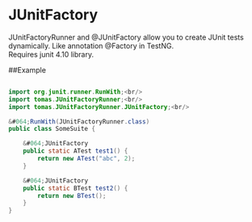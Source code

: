 JUnitFactory
============

<p>
JUnitFactoryRunner and @JUnitFactory allow you to create JUnit tests dynamically. Like annotation @Factory in TestNG.<br/>
Requires junit 4.10 library.
</p>

##Example

```java

import org.junit.runner.RunWith;<br/>
import tomas.JUnitFactoryRunner;<br/>
import tomas.JUnitFactoryRunner.JUnitFactory;<br/>

&#064;RunWith(JUnitFactoryRunner.class)
public class SomeSuite {

    &#064;JUnitFactory
    public static ATest test1() {
        return new ATest("abc", 2);
    }

    &#064;JUnitFactory
    public static BTest test2() {
        return new BTest();
    }
}

```